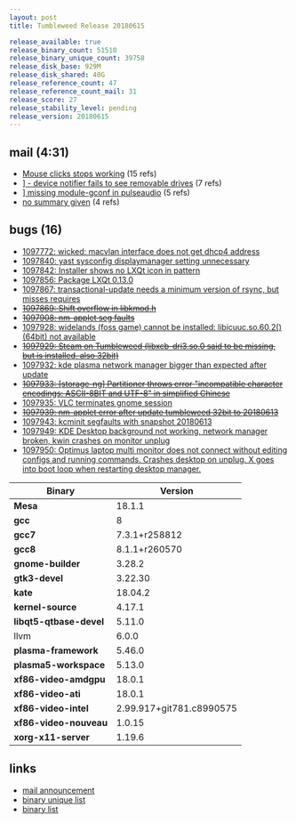 ```yaml
---
layout: post
title: Tumbleweed Release 20180615

release_available: true
release_binary_count: 51510
release_binary_unique_count: 39758
release_disk_base: 929M
release_disk_shared: 40G
release_reference_count: 47
release_reference_count_mail: 31
release_score: 27
release_stability_level: pending
release_version: 20180615
---
```


## mail (4:31)

- [Mouse clicks stops working](https://lists.opensuse.org/opensuse-factory/2018-06/msg00240.html) (15 refs)
- [\] - device notifier fails to see removable drives](https://lists.opensuse.org/opensuse-factory/2018-06/msg00229.html) (7 refs)
- [\] missing module-gconf in pulseaudio](https://lists.opensuse.org/opensuse-factory/2018-06/msg00239.html) (5 refs)
- [no summary given](https://lists.opensuse.org/opensuse-factory/2018-06/msg00235.html) (4 refs)

## bugs (16)

<!--more-->

- [1097772: wicked: macvlan interface does not get dhcp4 address](https://bugzilla.opensuse.org/show_bug.cgi?id=1097772)
- [1097840: yast sysconfig displaymanager setting unnecessary](https://bugzilla.opensuse.org/show_bug.cgi?id=1097840)
- [1097842: Installer shows no LXQt icon in pattern](https://bugzilla.opensuse.org/show_bug.cgi?id=1097842)
- [1097856: Package LXQt 0.13.0](https://bugzilla.opensuse.org/show_bug.cgi?id=1097856)
- [1097867: transactional-update needs a minimum version of rsync, but misses requires](https://bugzilla.opensuse.org/show_bug.cgi?id=1097867)
- ~~[1097869: Shift overflow in libkmod.h](https://bugzilla.opensuse.org/show_bug.cgi?id=1097869)~~
- ~~[1097908: nm-applet seg faults](https://bugzilla.opensuse.org/show_bug.cgi?id=1097908)~~
- [1097928: widelands (foss game) cannot be installed: libicuuc.so.60.2()(64bit) not available](https://bugzilla.opensuse.org/show_bug.cgi?id=1097928)
- ~~[1097929: Steam on Tumbleweed (libxcb-dri3.so.0 said to be missing, but is installed, also 32bit)](https://bugzilla.opensuse.org/show_bug.cgi?id=1097929)~~
- [1097932: kde plasma network manager bigger than expected after update](https://bugzilla.opensuse.org/show_bug.cgi?id=1097932)
- ~~[1097933: \[storage-ng\] Partitioner throws error "incompatible character encodings: ASCII-8BIT and UTF-8" in simplified Chinese](https://bugzilla.opensuse.org/show_bug.cgi?id=1097933)~~
- [1097935: VLC terminates gnome session](https://bugzilla.opensuse.org/show_bug.cgi?id=1097935)
- ~~[1097939: nm-applet error after update tumbleweed 32bit to 20180613](https://bugzilla.opensuse.org/show_bug.cgi?id=1097939)~~
- [1097943: kcminit segfaults with snapshot 20180613](https://bugzilla.opensuse.org/show_bug.cgi?id=1097943)
- [1097949: KDE Desktop background not working, network manager broken, kwin crashes on monitor unplug](https://bugzilla.opensuse.org/show_bug.cgi?id=1097949)
- [1097950: Optimus laptop multi monitor does not connect without editing configs and running commands. Crashes desktop on unplug. X goes into boot loop when restarting desktop manager.](https://bugzilla.opensuse.org/show_bug.cgi?id=1097950)

Binary | Version
--- | ---
**Mesa** | 18.1.1
**gcc** | 8
**gcc7** | 7.3.1+r258812
**gcc8** | 8.1.1+r260570
**gnome-builder** | 3.28.2
**gtk3-devel** | 3.22.30
**kate** | 18.04.2
**kernel-source** | 4.17.1
**libqt5-qtbase-devel** | 5.11.0
llvm | 6.0.0
**plasma-framework** | 5.46.0
**plasma5-workspace** | 5.13.0
**xf86-video-amdgpu** | 18.0.1
**xf86-video-ati** | 18.0.1
**xf86-video-intel** | 2.99.917+git781.c8990575
**xf86-video-nouveau** | 1.0.15
**xorg-x11-server** | 1.19.6

## links

- [mail announcement](https://lists.opensuse.org/opensuse-factory/2018-06/msg00223.html)
- [binary unique list](http://download.tumbleweed.boombatower.com/20180615/rpm.unique.list)
- [binary list](http://download.tumbleweed.boombatower.com/20180615/rpm.list)
